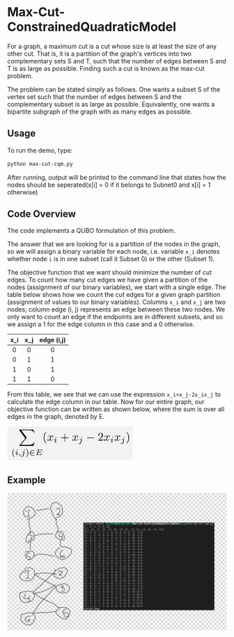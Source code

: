 # Max-Cut-ConstrainedQuadraticModel

For a graph, a maximum cut is a cut whose size is at least the size of any other cut. 
That is, it is a partition of the graph's vertices into two complementary sets S and T, 
such that the number of edges between S and T is as large as possible. Finding such a cut is known as the max-cut problem.

The problem can be stated simply as follows. One wants a subset S of the vertex set 
such that the number of edges between S and the complementary subset is as large as 
possible. Equivalently, one wants a bipartite subgraph of the graph with as many edges as possible. 
## Usage

To run the demo, type:

```bash
python max-cut-cqm.py
```

After running, output will be printed to the command line that states how 
the nodes should be seperated(x[i] = 0 if it belongs to Subnet0 and x[i] = 1 otherwise)

## Code Overview

The code implements a QUBO formulation of this problem.

The answer that we are looking for is a partition of the nodes in the graph, so
we will assign a binary variable for each node, i.e. variable `x_i` denotes
whether node `i` is in one subset (call it Subset 0) or the other (Subset 1).

The objective function that we want should minimize the number of cut edges. To
count how many cut edges we have given a partition of the nodes (assignment of
our binary variables), we start with a single edge.  The table below shows how
we count the cut edges for a given graph partition (assignment of values to our
binary variables). Columns `x_i` and `x_j` are two nodes; column edge (i, j)
represents an edge between these two nodes.  We only want to count an edge if
the endpoints are in different subsets, and so we assign a 1 for the edge column
in this case and a 0 otherwise.

| x_i | x_j | edge (i,j) |
| :---: | :---: | :---: |
| 0 | 0 | 0 |
| 0 | 1 | 1 |
| 1 | 0 | 1 |
| 1 | 1 | 0 |

From this table, we see that we can use the expression `x_i+x_j-2x_ix_j`
to calculate the edge column in our table.  Now for our entire graph, our
objective function can be written as shown below, where the sum is over all
edges in the graph, denoted by E.

![QUBO](QUBO.png)

## Example
![Example](example.png)